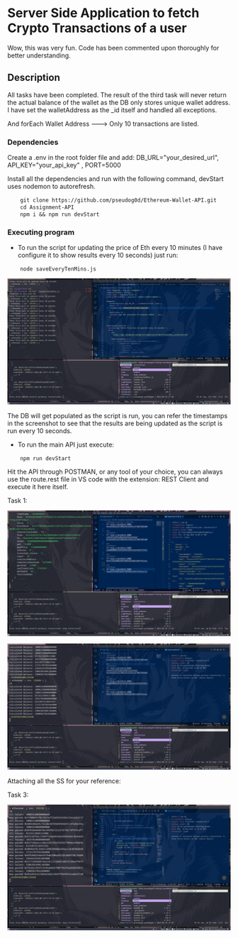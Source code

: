# Server Side Application to fetch Crypto Transactions of a user

Wow, this was very fun. Code has been commented upon thoroughly for better understanding. 
## Description

All tasks have been completed. The result of the third task will never return the actual balance of the wallet as the DB only stores unique wallet address. I have set the walletAddress as the _id itself and handled all exceptions.

And forEach Wallet Address ---> Only 10 transactions are listed.

### Dependencies

Create a .env in the root folder file and add: DB_URL="your_desired_url", API_KEY="your_api_key" , PORT=5000

Install all the dependencies and run with the following command, devStart uses nodemon to autorefresh.
```
    git clone https://github.com/pseudog0d/Ethereum-Wallet-API.git
    cd Assignment-API
    npm i && npm run devStart
```
### Executing program

- To run the script for updating the price of Eth every 10 minutes (I have configure it to show results every 10 seconds) just run:
```
    node saveEveryTenMins.js
```
![image_2022-08-19-23-34-37](img/image_2022-08-19-23-34-37.png)

The DB will get populated as the script is run, you can refer the timestamps in the screenshot to see that the results are being updated as the script is run every 10 seconds.


- To run the main API just execute:

```
    npm run devStart        
```

Hit the API through POSTMAN, or any tool of your choice, you can always use the route.rest file in VS code with the extension: REST Client and execute it here itself.

Task 1:

![image_2022-08-19-23-40-05](img/image_2022-08-19-23-40-05.png)

![image_2022-08-19-23-37-43](img/image_2022-08-19-23-37-43.png)


Attaching all the SS for your reference:

Task 3: 


![image_2022-08-19-23-44-10](img/image_2022-08-19-23-44-10.png)



